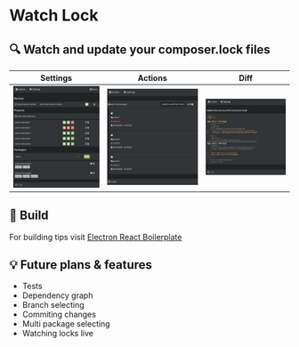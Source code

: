 # Watch Lock
## :mag: Watch and update your composer.lock files

Settings                                                                                                                                                                                                                                                              | Actions                                                                                                                                                                                                                                                              | Diff
:--------------------------------------------------------------------------------------------------------------------------------------------------------------------------------------------------------------------------------------------------------------------:|:--------------------------------------------------------------------------------------------------------------------------------------------------------------------------------------------------------------------------------------------------------------------:|:----------------------------------------------------------------------------------------------------------------------------------------------------------------------------------------------------------------------------------------------------------------:
[![Settings](https://github.com/piotrhrynkow/watch-lock/blob/524c05c90c6bb34a38fc47670faaef3176efad48/readme/screenshot001.png?raw=true)](https://github.com/piotrhrynkow/watch-lock/blob/524c05c90c6bb34a38fc47670faaef3176efad48/readme/screenshot001.png?raw=true) | [![Actions](https://github.com/piotrhrynkow/watch-lock/blob/524c05c90c6bb34a38fc47670faaef3176efad48/readme/screenshot002.png?raw=true)](https://github.com/piotrhrynkow/watch-lock/blob/524c05c90c6bb34a38fc47670faaef3176efad48/readme/screenshot002.png?raw=true) | [![Diff](https://github.com/piotrhrynkow/watch-lock/blob/524c05c90c6bb34a38fc47670faaef3176efad48/readme/screenshot003.png?raw=true)](https://github.com/piotrhrynkow/watch-lock/blob/524c05c90c6bb34a38fc47670faaef3176efad48/readme/screenshot003.png?raw=true)

## :hammer: Build
For building tips visit [Electron React Boilerplate](https://github.com/electron-react-boilerplate/electron-react-boilerplate)

## :bulb: Future plans & features
* Tests
* Dependency graph
* Branch selecting
* Commiting changes
* Multi package selecting
* Watching locks live
